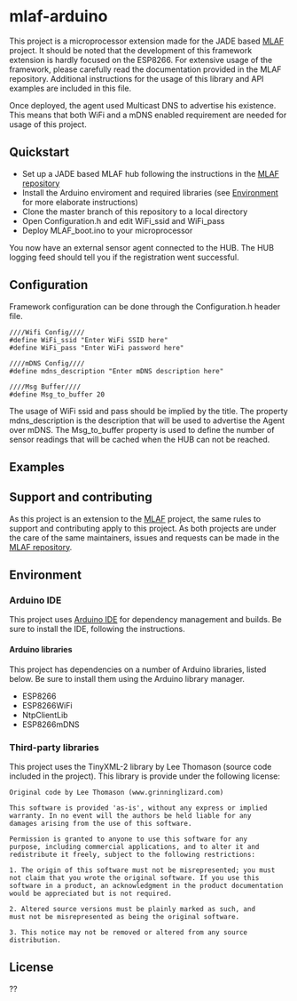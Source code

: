 # mlaf-arduino
This project is a microprocessor extension made for the JADE based [MLAF](https://github.com/MSDA-LifeCycleAgents/mlaf-java) project. It should be noted that the development of this framework extension is hardly focused on the ESP8266. For extensive usage of the framework, please carefully read the documentation provided in the MLAF repository. Additional instructions for the usage of this library and API examples are included in this file.

Once deployed, the agent used Multicast DNS to advertise his existence. This means that both WiFi and a mDNS enabled requirement are needed for usage of this project.

## Quickstart
* Set up a JADE based MLAF hub following the instructions in the [MLAF repository](https://github.com/MSDA-LifeCycleAgents/mlaf-java)
* Install the Arduino enviroment and required libraries (see [Environment](#Environment) for more elaborate instructions)
* Clone the master branch of this repository to a local directory
* Open Configuration.h and edit WiFi_ssid and WiFi_pass
* Deploy MLAF_boot.ino to your microprocessor

You now have an external sensor agent connected to the HUB. The HUB logging feed should tell you if the registration went successful.

## Configuration
Framework configuration can be done through the Configuration.h header file.

```
////Wifi Config////
#define WiFi_ssid "Enter WiFi SSID here"
#define WiFi_pass "Enter WiFi password here"

////mDNS Config////
#define mdns_description "Enter mDNS description here"

////Msg Buffer////
#define Msg_to_buffer 20
```

The usage of WiFi ssid and pass should be implied by the title. The property mdns_description is the description that will be used to advertise the Agent over mDNS. The Msg_to_buffer property is used to define the number of sensor readings that will be cached when the HUB can not be reached.

## Examples

## Support and contributing
As this project is an extension to the [MLAF](https://github.com/MSDA-LifeCycleAgents/mlaf-java) project, the same rules to support and contributing apply to this project. As both projects are under the care of the same maintainers, issues and requests can be made in the [MLAF repository](https://github.com/MSDA-LifeCycleAgents/mlaf-java).

## Environment

### Arduino IDE
This project uses [Arduino IDE](https://www.arduino.cc/en/Main/Software) for dependency management and builds. Be sure to install the IDE, following the instructions. 

#### Arduino libraries
This project has dependencies on a number of Arduino libraries, listed below. Be sure to install them using the Arduino library manager.
* ESP8266
* ESP8266WiFi
* NtpClientLib
* ESP8266mDNS

### Third-party libraries
This project uses the TinyXML-2 library by Lee Thomason (source code included in the project). This library is provide under the following license:

```
Original code by Lee Thomason (www.grinninglizard.com)

This software is provided 'as-is', without any express or implied
warranty. In no event will the authors be held liable for any
damages arising from the use of this software.

Permission is granted to anyone to use this software for any
purpose, including commercial applications, and to alter it and
redistribute it freely, subject to the following restrictions:

1. The origin of this software must not be misrepresented; you must
not claim that you wrote the original software. If you use this
software in a product, an acknowledgment in the product documentation
would be appreciated but is not required.

2. Altered source versions must be plainly marked as such, and
must not be misrepresented as being the original software.

3. This notice may not be removed or altered from any source
distribution.
```

## License
??

